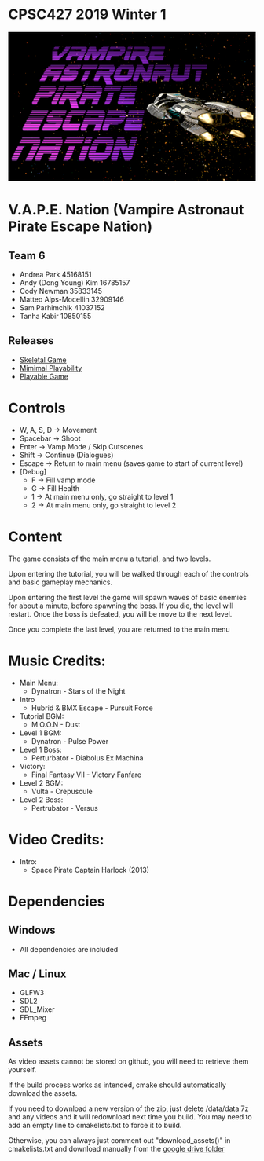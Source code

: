 #  CPSC427 2019 Winter 1
![Image of logo](data/textures/logo.png)
# V.A.P.E. Nation (Vampire Astronaut Pirate Escape Nation)
## Team 6
- Andrea Park 45168151
- Andy (Dong Young) Kim 16785157
- Cody Newman 35833145
- Matteo Alps-Mocellin 32909146
- Sam Parhimchik 41037152
- Tanha Kabir 10850155

## Releases
- [Skeletal Game](https://github.students.cs.ubc.ca/CPSC427/vape_nation/releases/tag/skeletal-game)
- [Mimimal Playability](https://github.students.cs.ubc.ca/CPSC427/vape_nation/releases/tag/minimal-playability)
- [Playable Game](https://github.students.cs.ubc.ca/CPSC427/vape_nation/releases/tag/playable)

# Controls
- W, A, S, D  -> Movement
- Spacebar -> Shoot
- Enter ->  Vamp Mode / Skip Cutscenes
- Shift -> Continue (Dialogues)
- Escape -> Return to main menu (saves game to start of current level)
- [Debug]
    - F -> Fill vamp mode
    - G -> Fill Health
    - 1 -> At main menu only, go straight to level 1
    - 2 -> At main menu only, go straight to level 2


# Content
The game consists of the main menu a tutorial, and two levels.

Upon entering the tutorial, you will be walked through each of the controls and basic gameplay mechanics.

Upon entering the first level the game will spawn waves of basic enemies for about a minute, before spawning the boss.
If you die, the level will restart. Once the boss is defeated, you will be move to the next level.

Once you complete the last level, you are returned to the main menu


# Music Credits:
- Main Menu:      
    - Dynatron - Stars of the Night
- Intro
    - Hubrid & BMX Escape - Pursuit Force
- Tutorial BGM:   
    - M.O.O.N - Dust
- Level 1 BGM:    
    - Dynatron - Pulse Power
- Level 1 Boss:   
    - Perturbator - Diabolus Ex Machina
- Victory: 
    - Final Fantasy VII - Victory Fanfare
- Level 2 BGM:
    - Vulta - Crepuscule
- Level 2 Boss:
    - Pertrubator - Versus

# Video Credits:
- Intro:
    - Space Pirate Captain Harlock (2013)

# Dependencies
## Windows
- All dependencies are included
## Mac / Linux
- GLFW3
- SDL2
- SDL_Mixer
- FFmpeg
## Assets
As video assets cannot be stored on github, you will need to retrieve them yourself.

If the build process works as intended, cmake should automatically download the assets.

If you need to download a new version of the zip, just delete /data/data.7z and any videos and it will redownload next time you build. 
You may need to add an empty line to cmakelists.txt to force it to build.

Otherwise, you can always just comment out "download_assets()" in cmakelists.txt and download manually from the [google drive folder](https://drive.google.com/file/d/1a3yCBgBnr--UWfNw-07EkQegSBvIE2ON/view?usp=sharing)